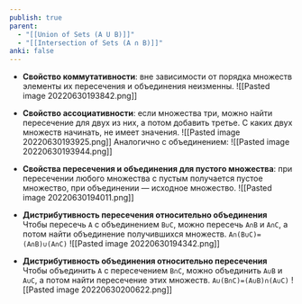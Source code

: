 ```yaml
---
publish: true
parent:
  - "[[Union of Sets (A U B)]]"
  - "[[Intersection of Sets (A ∩ B)]]"
anki: false
---
```



- **Свойство коммутативности**: вне зависимости от порядка множеств элементы их пересечения и объединения неизменны.
![[Pasted image 20220630193842.png]]

- **Свойство ассоциативности**: если множества три, можно найти пересечение для двух из них, а потом добавить третье. С каких двух множеств начинать, не имеет значения.
![[Pasted image 20220630193925.png]]
Аналогично с объединением:
![[Pasted image 20220630193944.png]]


- **Свойства пересечения и объединения для пустого множества**: при пересечении любого множества с пустым получается пустое множество, при объединении — исходное множество.
![[Pasted image 20220630194011.png]]



- **Дистрибутивность пересечения относительно объединения** 
Чтобы пересечь `A` с объединением `B∪C`, можно пересечь `A∩B` и `A∩C`, а потом найти объединение получившихся множеств.
`A∩(B∪C)=(A∩B)∪(A∩C)`
![[Pasted image 20220630194342.png]]


- **Дистрибутивность объединения относительно пересечения**
Чтобы объединить `A` с пересечением `B∩C`, можно объединить `A∪B` и `A∪C`, а потом найти пересечение этих множеств.
`A∪(B∩C)=(A∪B)∩(A∪C)`
![[Pasted image 20220630200622.png]]

